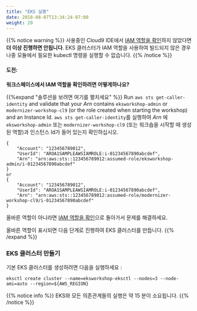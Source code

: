 ```yaml
---
title: "EKS 실행"
date: 2018-08-07T13:34:24-07:00
weight: 20
---
```



{{% notice warning %}}
사용중인 Cloud9 IDE에서 [IAM 역할을 확인](/prerequisites/workspaceiam/#iam-역할-확인)하지 않았다면 **더 이상 진행하면 안됩니다**.
EKS 클러스터가 IAM 역할을 사용하여 빌드되지 않은 경우 나중 모듈에서 필요한 kubectl 명령을 실행할 수 없습니다.
{{% /notice %}}

#### 도전:
**워크스페이스에서 IAM 역할을 확인하려면 어떻게하나요?**

{{%expand "솔루션을 보려면 여기를 펼치세요" %}}
Run `aws sts get-caller-identity` and validate that your _Arn_ contains `eksworkshop-admin` or `modernizer-workshop-cl9` (or the role created when starting the workshop) and an Instance Id.
`aws sts get-caller-identity`를 실행하여 _Arn_ 에`eksworkshop-admin` 또는 `modernizer-workshop-cl9` (또는 워크숍을 시작할 때 생성 된 역할)과 인스턴스 Id가 들어 있는지 확인하십시오.
```output
{
    "Account": "123456789012", 
    "UserId": "AROA1SAMPLEAWSIAMROLE:i-01234567890abcdef", 
    "Arn": "arn:aws:sts::123456789012:assumed-role/eksworkshop-admin/i-01234567890abcdef"
}
or
{
    "Account": "123456789012", 
    "UserId": "AROA1SAMPLEAWSIAMROLE:i-01234567890abcdef", 
    "Arn": "arn:aws:sts::123456789012:assumed-role/modernizer-workshop-cl9/i-01234567890abcdef"
}
```

올바른 역할이 아니라면 [IAM 역할을 확인](/prerequisites/workspaceiam/#iam-역할-확인)으로 돌아가서 문제를 해결하세요.

올바른 역할이 표시되면 다음 단계로 진행하여 EKS 클러스터를 만듭니다.
{{% /expand %}}

### EKS 클러스터 만들기

기본 EKS 클러스터를 생성하려면 다음을 실행하세요 :
```
eksctl create cluster --name=eksworkshop-eksctl --nodes=3 --node-ami=auto --region=${AWS_REGION}
```
{{% notice info %}}
EKS와 모든 의존관계들의 실행은 약 15 분이 소요됩니다.
{{% /notice %}}
